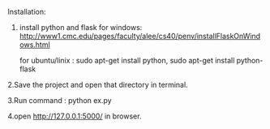 Installation:

1. install python and flask for windows: http://www1.cmc.edu/pages/faculty/alee/cs40/penv/installFlaskOnWindows.html

   for ubuntu/linix : sudo apt-get install python, sudo apt-get install python-flask

2.Save the project and open that directory in terminal.

3.Run command : python ex.py

4.open http://127.0.0.1:5000/  in browser.

